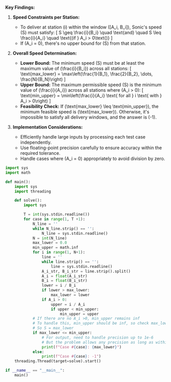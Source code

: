 **Key Findings:**

1. **Speed Constraints per Station:**
   - To deliver at station \(i\) within the window \([A_i, B_i]\), Sonic's speed \(S\) must satisfy:
     \[
     S \geq \frac{i}{B_i} \quad \text{and} \quad S \leq \frac{i}{A_i} \quad \text{(if } A_i > 0\text{)}
     \]
   - If \(A_i = 0\), there's no upper bound for \(S\) from that station.

2. **Overall Speed Determination:**
   - **Lower Bound:** The minimum speed \(S\) must be at least the maximum value of \(\frac{i}{B_i}\) across all stations:
     \[
     \text{max\_lower} = \max\left(\frac{1}{B_1}, \frac{2}{B_2}, \dots, \frac{N}{B_N}\right)
     \]
   - **Upper Bound:** The maximum permissible speed \(S\) is the minimum value of \(\frac{i}{A_i}\) across all stations where \(A_i > 0\):
     \[
     \text{min\_upper} = \min\left(\frac{i}{A_i} \text{ for all } i \text{ with } A_i > 0\right)
     \]
   - **Feasibility Check:** If \(\text{max\_lower} \leq \text{min\_upper}\), the minimum feasible speed is \(\text{max\_lower}\). Otherwise, it's impossible to satisfy all delivery windows, and the answer is \(-1\).

3. **Implementation Considerations:**
   - Efficiently handle large inputs by processing each test case independently.
   - Use floating-point precision carefully to ensure accuracy within the required tolerance.
   - Handle cases where \(A_i = 0\) appropriately to avoid division by zero.

```python
import sys
import math

def main():
    import sys
    import threading

    def solve():
        import sys

        T = int(sys.stdin.readline())
        for case in range(1, T +1):
            N_line = ''
            while N_line.strip() == '':
                N_line = sys.stdin.readline()
            N = int(N_line)
            max_lower = 0.0
            min_upper = math.inf
            for i in range(1, N+1):
                line = ''
                while line.strip() == '':
                    line = sys.stdin.readline()
                A_i_str, B_i_str = line.strip().split()
                A_i = float(A_i_str)
                B_i = float(B_i_str)
                lower = i / B_i
                if lower > max_lower:
                    max_lower = lower
                if A_i > 0:
                    upper = i / A_i
                    if upper < min_upper:
                        min_upper = upper
            # If there are no A_i >0, min_upper remains inf
            # To handle this, min_upper should be inf, so check max_lower <= inf is always true
            # So S = max_lower
            if max_lower <= min_upper:
                # For output, need to handle precision up to 1e-6
                # But the problem allows any precision as long as within 1e-6
                print(f"Case #{case}: {max_lower}")
            else:
                print(f"Case #{case}: -1")
    threading.Thread(target=solve).start()

if __name__ == "__main__":
    main()
```
